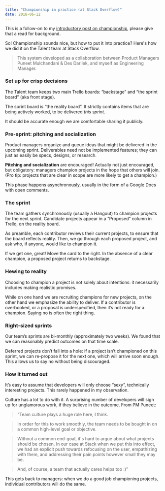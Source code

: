 ```yaml
---
title: "Championship in practice (at Stack Overflow)"
date: 2018-06-12
---
```


This is a follow-on to my [introductory post on championship](/championship/), please give that a read for background.

So! Championship sounds nice, but how to put it into practice? Here's how we did it on the Talent team at Stack Overflow.

> This system developed as a collaboration between Product Managers Puneet Mulchandani & Des Darilek, and myself as Engineering Manager.

### Set up for crisp decisions

The Talent team keeps two main Trello boards: “backstage” and “the sprint board” (aka front stage).

The sprint board is “the reality board”. It strictly contains items that are being actively worked, to be delivered _this sprint_.

It should be accurate enough we are comfortable sharing it publicly.

### Pre-sprint: pitching and socialization

Product managers organize and queue ideas that might be delivered in the upcoming sprint. Deliverables need not be implemented features; they can just as easily be specs, designs, or research.

**Pitching and socialization** are encouraged! Actually not just encouraged, but obligatory: managers champion projects in the hope that others will join. (Pro tip: projects that are clear in scope are more likely to get a champion.)

This phase happens asynchronously, usually in the form of a Google Docs with open comments.

### The sprint

The team gathers synchronously (usually a Hangout) to champion projects for the next sprint. Candidate projects appear in a “Proposed” column in Trello, on the reality board.

As preamble, each contributor reviews their current projects, to ensure that the board reflects reality. Then, we go through each proposed project, and ask who, if anyone, would like to champion it.

If we get one, great! Move the card to the right. In the absence of a clear champion, a proposed project returns to backstage.

### Hewing to reality

Choosing to champion a project is not solely about intentions: it necessarily includes making realistic promises.

While on one hand we are recruiting champions for new projects, on the other hand we emphasize the ability to deliver. If a contributor is overbooked, or a proposal is underspecified, then it’s not ready for a champion. Saying no is often the right thing.

### Right-sized sprints

Our team’s sprints are bi-monthly (approximately two weeks). We found that we can reasonably predict outcomes on that time scale.

Deferred projects don’t fall into a hole: if a project isn’t championed on this sprint, we can re-propose it for the next one, which will arrive soon enough. This allows us to say no without being discouraged.

### How it turned out

It’s easy to assume that developers will only choose “sexy”, technically interesting projects. This rarely happened in my observation.

Culture has a lot to do with it. A surprising number of developers will sign up for unglamorous work, if they believe in the outcome. From PM Puneet:

> “Team culture plays a huge role here, I think.

> In order for this to work smoothly, the team needs to be bought in on a common high-level goal or objective. 

> Without a common end-goal, it's hard to argue about what projects should be chosen. In our case at Stack when we put this into effect, we had an explicit push towards refocusing on the user, empathizing with them, and addressing their pain points however small they may be. 

> And, of course, a team that actually cares helps too :)”

This gets back to managers: when we do a good job championing projects, individual contributors will do the same.
